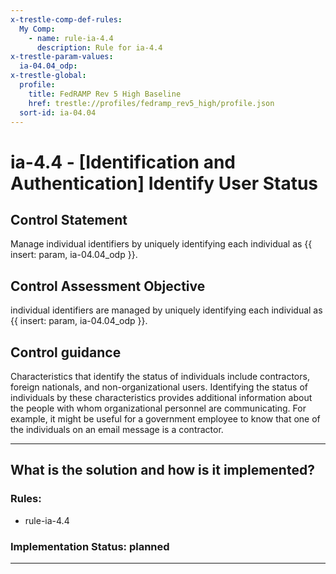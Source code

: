 ```yaml
---
x-trestle-comp-def-rules:
  My Comp:
    - name: rule-ia-4.4
      description: Rule for ia-4.4
x-trestle-param-values:
  ia-04.04_odp:
x-trestle-global:
  profile:
    title: FedRAMP Rev 5 High Baseline
    href: trestle://profiles/fedramp_rev5_high/profile.json
  sort-id: ia-04.04
---
```


# ia-4.4 - \[Identification and Authentication\] Identify User Status

## Control Statement

Manage individual identifiers by uniquely identifying each individual as {{ insert: param, ia-04.04_odp }}.

## Control Assessment Objective

individual identifiers are managed by uniquely identifying each individual as {{ insert: param, ia-04.04_odp }}.

## Control guidance

Characteristics that identify the status of individuals include contractors, foreign nationals, and non-organizational users. Identifying the status of individuals by these characteristics provides additional information about the people with whom organizational personnel are communicating. For example, it might be useful for a government employee to know that one of the individuals on an email message is a contractor.

______________________________________________________________________

## What is the solution and how is it implemented?

<!-- For implementation status enter one of: implemented, partial, planned, alternative, not-applicable -->

<!-- Note that the list of rules under ### Rules: is read-only and changes will not be captured after assembly to JSON -->

<!-- Add control implementation description here for control: ia-4.4 -->

### Rules:

  - rule-ia-4.4

### Implementation Status: planned

______________________________________________________________________
